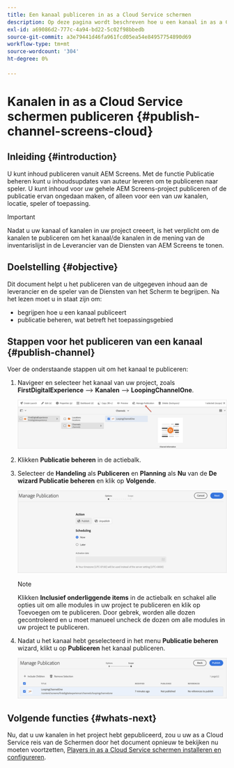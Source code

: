 ```yaml
---
title: Een kanaal publiceren in as a Cloud Service schermen
description: Op deze pagina wordt beschreven hoe u een kanaal in as a Cloud Service schermen publiceert.
exl-id: a69086d2-777c-4a94-bd22-5c02f98bbedb
source-git-commit: a3e79441d46fa961fcd05ea54e84957754890d69
workflow-type: tm+mt
source-wordcount: '304'
ht-degree: 0%

---
```


# Kanalen in as a Cloud Service schermen publiceren {#publish-channel-screens-cloud}

## Inleiding {#introduction}

U kunt inhoud publiceren vanuit AEM Screens. Met de functie Publicatie beheren kunt u inhoudsupdates van auteur leveren om te publiceren naar speler. U kunt inhoud voor uw gehele AEM Screens-project publiceren of de publicatie ervan ongedaan maken, of alleen voor een van uw kanalen, locatie, speler of toepassing.

>[!IMPORTANT]
>Nadat u uw kanaal of kanalen in uw project creeert, is het verplicht om de kanalen te publiceren om het kanaal/de kanalen in de mening van de inventarislijst in de Leverancier van de Diensten van AEM Screens te tonen.

## Doelstelling {#objective}

Dit document helpt u het publiceren van de uitgegeven inhoud aan de leverancier en de speler van de Diensten van het Scherm te begrijpen. Na het lezen moet u in staat zijn om:

* begrijpen hoe u een kanaal publiceert
* publicatie beheren, wat betreft het toepassingsgebied

## Stappen voor het publiceren van een kanaal {#publish-channel}

Voer de onderstaande stappen uit om het kanaal te publiceren:

1. Navigeer en selecteer het kanaal van uw project, zoals **FirstDigitalExperience** —> **Kanalen** —> **LoopingChannelOne**.

   ![Kanaal selecteren](/help/screens-cloud/assets/create-content/managepub-1.png)

1. Klikken **Publicatie beheren** in de actiebalk.

1. Selecteer de **Handeling** als **Publiceren** en **Planning** als **Nu** van de **De wizard Publicatie beheren** en klik op **Volgende**.

   ![Publicatie-actie selecteren](/help/screens-cloud/assets/create-content/managepub-2.png)

   >[!NOTE]
   >Klikken **Inclusief onderliggende items** in de actiebalk en schakel alle opties uit om alle modules in uw project te publiceren en klik op Toevoegen om te publiceren. Door gebrek, worden alle dozen gecontroleerd en u moet manueel uncheck de dozen om alle modules in uw project te publiceren.

1. Nadat u het kanaal hebt geselecteerd in het menu **Publicatie beheren** wizard, klikt u op **Publiceren** het kanaal publiceren.

   ![Het kanaal publiceren](/help/screens-cloud/assets/create-content/managepub-3.png)


## Volgende functies {#whats-next}

Nu, dat u uw kanalen in het project hebt gepubliceerd, zou u uw as a Cloud Service reis van de Schermen door het document opnieuw te bekijken nu moeten voortzetten, [Players in as a Cloud Service schermen installeren en configureren](/help/screens-cloud/managing-players-registration/installing-screens-cloud-player.md).
